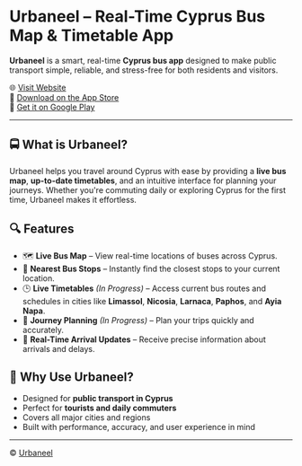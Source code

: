 # Urbaneel – Real-Time Cyprus Bus Map & Timetable App

**Urbaneel** is a smart, real-time **Cyprus bus app** designed to make public transport simple, reliable, and stress-free for both residents and visitors.

🌐 [Visit Website](https://urbaneel.com)  
📱 [Download on the App Store](https://apps.apple.com/cy/app/urbaneel/id6743979941)  
🤖 [Get it on Google Play](https://play.google.com/store/apps/details?id=com.urbaneel)

---

## 🚍 What is Urbaneel?

Urbaneel helps you travel around Cyprus with ease by providing a **live bus map**, **up-to-date timetables**, and an intuitive interface for planning your journeys. Whether you're commuting daily or exploring Cyprus for the first time, Urbaneel makes it effortless.

## 🔍 Features

- 🗺 **Live Bus Map** – View real-time locations of buses across Cyprus.  
- 📍 **Nearest Bus Stops** – Instantly find the closest stops to your current location.  
- 🕒 **Live Timetables** *(In Progress)* – Access current bus routes and schedules in cities like **Limassol**, **Nicosia**, **Larnaca**, **Paphos**, and **Ayia Napa**.  
- 🧭 **Journey Planning**  *(In Progress)* – Plan your trips quickly and accurately.  
- 📡 **Real-Time Arrival Updates** – Receive precise information about arrivals and delays.

## 📲 Why Use Urbaneel?

- Designed for **public transport in Cyprus**  
- Perfect for **tourists and daily commuters**  
- Covers all major cities and regions  
- Built with performance, accuracy, and user experience in mind


---

© [Urbaneel](https://urbaneel.com)
